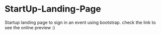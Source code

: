 # StartUp-Landing-Page
Startup landing page to sign in an event using bootstrap.
check the link to see the online preview :)
